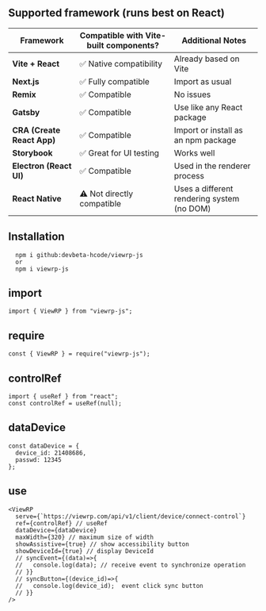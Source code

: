 ## Supported framework (runs best on React)
| Framework                  | Compatible with Vite-built components?    | Additional Notes                       |
|---------------------------|--------------------------------------------|----------------------------------------|
| **Vite + React**          | ✅ Native compatibility                     | Already based on Vite                  |
| **Next.js**               | ✅ Fully compatible                         | Import as usual                        |
| **Remix**                 | ✅ Compatible                               | No issues                              |
| **Gatsby**                | ✅ Compatible                               | Use like any React package             |
| **CRA (Create React App)**| ✅ Compatible                               | Import or install as an npm package    |
| **Storybook**             | ✅ Great for UI testing                     | Works well                             |
| **Electron (React UI)**   | ✅ Compatible                               | Used in the renderer process           |
| **React Native**          | ⚠️ Not directly compatible                 | Uses a different rendering system (no DOM) |


## Installation

```node
  npm i github:devbeta-hcode/viewrp-js
  or 
  npm i viewrp-js
```

## import

```node
import { ViewRP } from "viewrp-js";
```

## require

```node
const { ViewRP } = require("viewrp-js");
```

## controlRef

```node
import { useRef } from "react";
const controlRef = useRef(null);
```

## dataDevice

```node
const dataDevice = {
  device_id: 21408686,
  passwd: 12345
};
```

## use

```node
<ViewRP
  serve={`https://viewrp.com/api/v1/client/device/connect-control`}
  ref={controlRef} // useRef
  dataDevice={dataDevice}
  maxWidth={320} // maximum size of width
  showAssistive={true} // show accessibility button
  showDeviceId={true} // display DeviceId
  // syncEvent={(data)=>{
  //   console.log(data); // receive event to synchronize operation
  // }}
  // syncButton={(device_id)=>{
  //   console.log(device_id);  event click sync button
  // }}
/>
```
